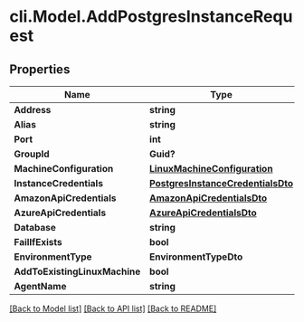 # cli.Model.AddPostgresInstanceRequest

## Properties

Name | Type | Description | Notes
------------ | ------------- | ------------- | -------------
**Address** | **string** |  | 
**Alias** | **string** |  | [optional] 
**Port** | **int** |  | 
**GroupId** | **Guid?** |  | [optional] 
**MachineConfiguration** | [**LinuxMachineConfiguration**](LinuxMachineConfiguration.md) |  | [optional] 
**InstanceCredentials** | [**PostgresInstanceCredentialsDto**](PostgresInstanceCredentialsDto.md) |  | 
**AmazonApiCredentials** | [**AmazonApiCredentialsDto**](AmazonApiCredentialsDto.md) |  | [optional] 
**AzureApiCredentials** | [**AzureApiCredentialsDto**](AzureApiCredentialsDto.md) |  | [optional] 
**Database** | **string** |  | [optional] 
**FailIfExists** | **bool** |  | [optional] 
**EnvironmentType** | **EnvironmentTypeDto** |  | 
**AddToExistingLinuxMachine** | **bool** |  | [optional] 
**AgentName** | **string** |  | [optional] 

[[Back to Model list]](../README.md#documentation-for-models) [[Back to API list]](../README.md#documentation-for-api-endpoints) [[Back to README]](../README.md)

